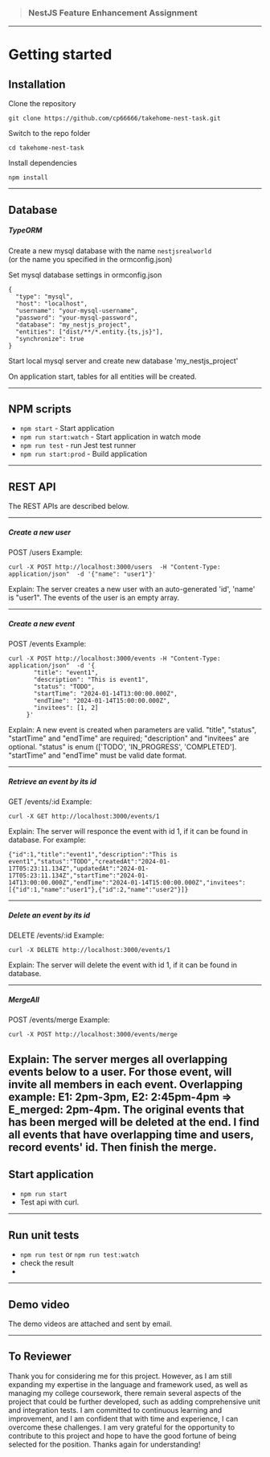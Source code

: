 > ### NestJS Feature Enhancement Assignment


----------

# Getting started

## Installation

Clone the repository

    git clone https://github.com/cp66666/takehome-nest-task.git

Switch to the repo folder

    cd takehome-nest-task

Install dependencies

    npm install
    
----------

## Database
##### TypeORM

Create a new mysql database with the name `nestjsrealworld`\
(or the name you specified in the ormconfig.json)

Set mysql database settings in ormconfig.json

    {
      "type": "mysql",
      "host": "localhost",
      "username": "your-mysql-username",
      "password": "your-mysql-password",
      "database": "my_nestjs_project",
      "entities": ["dist/**/*.entity.{ts,js}"],
      "synchronize": true
    }

Start local mysql server and create new database 'my_nestjs_project'

On application start, tables for all entities will be created.

----------
## NPM scripts

- `npm start` - Start application
- `npm run start:watch` - Start application in watch mode
- `npm run test` - run Jest test runner
- `npm run start:prod` - Build application

----------

## REST API
The REST APIs are described below.

----------

##### Create a new user

POST /users
Example:

    curl -X POST http://localhost:3000/users  -H "Content-Type: application/json"  -d '{"name": "user1"}' 

Explain:
The server creates a new user with an auto-generated 'id', 'name' is "user1". The events of the user is an empty array.

----------

##### Create a new event

POST /events
Example:

    curl -X POST http://localhost:3000/events -H "Content-Type: application/json"  -d '{                                 
           "title": "event1",                      
           "description": "This is event1",        
           "status": "TODO",                      
           "startTime": "2024-01-14T13:00:00.000Z", 
           "endTime": "2024-01-14T15:00:00.000Z",                                                                                         
           "invitees": [1, 2]                                                                                                                                    
         }'
Explain:
A new event is created when parameters are valid. "title", "status", "startTime" and "endTime" are required; "description" and "invitees" are optional. "status" is enum (['TODO', 'IN_PROGRESS', 'COMPLETED']. "startTime" and "endTime" must be valid date format.
    
----------

##### Retrieve an event by its id

GET /events/:id
Example:

    curl -X GET http://localhost:3000/events/1
Explain:
The server will responce the event with id 1, if it can be found in database. For example:

    {"id":1,"title":"event1","description":"This is event1","status":"TODO","createdAt":"2024-01-17T05:23:11.134Z","updatedAt":"2024-01-17T05:23:11.134Z","startTime":"2024-01-14T13:00:00.000Z","endTime":"2024-01-14T15:00:00.000Z","invitees":[{"id":1,"name":"user1"},{"id":2,"name":"user2"}]}
    
----------

##### Delete an event by its id

DELETE /events/:id
Example:

    curl -X DELETE http://localhost:3000/events/1

Explain:
The server will delete the event with id 1, if it can be found in database.

----------

##### MergeAll

POST /events/merge
Example:

    curl -X POST http://localhost:3000/events/merge 

Explain:
The server merges all overlapping events below to a user. For those event, will invite all members in each event. Overlapping example: E1: 2pm-3pm, E2: 2:45pm-4pm => E_merged: 2pm-4pm. The original events that has been merged will be deleted at the end.
I find all events that have overlapping time and users, record events' id. Then finish the merge.
----------

## Start application

- `npm run start`
- Test api with curl.


----------

## Run unit tests

- `npm run test` or `npm run test:watch`
- check the result
-
----------

## Demo video
The demo videos are attached and sent by email.

----------

## To Reviewer

Thank you for considering me for this project. However, as I am still expanding my expertise in the language and framework used, as well as managing my college coursework, there remain several aspects of the project that could be further developed, such as adding comprehensive unit and integration tests. I am committed to continuous learning and improvement, and I am confident that with time and experience, I can overcome these challenges. I am very grateful for the opportunity to contribute to this project and hope to have the good fortune of being selected for the position. Thanks again for understanding!

